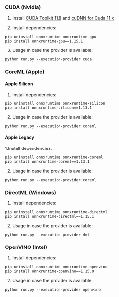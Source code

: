 ### CUDA (Nvidia)

1. Install [CUDA Toolkit 11.8](https://developer.nvidia.com/cuda-11-8-0-download-archive) and [cuDNN for Cuda 11.x](https://developer.nvidia.com/rdp/cudnn-archive)

2. Install dependencies:

```
pip uninstall onnxruntime onnxruntime-gpu
pip install onnxruntime-gpu==1.15.1
```

3. Usage in case the provider is available:

```
python run.py --execution-provider cuda
```

### CoreML (Apple)

#### Apple Silicon

1. Install dependencies:

```
pip uninstall onnxruntime onnxruntime-silicon
pip install onnxruntime-silicon==1.13.1
```

2. Usage in case the provider is available:

```
python run.py --execution-provider coreml
```

#### Apple Legacy

1.Install dependencies:

```
pip uninstall onnxruntime onnxruntime-coreml
pip install onnxruntime-coreml==1.13.1
```

2. Usage in case the provider is available:

```
python run.py --execution-provider coreml
```

### DirectML (Windows)

1. Install dependencies:

```
pip uninstall onnxruntime onnxruntime-directml
pip install onnxruntime-directml==1.15.1
```

2. Usage in case the provider is available:

```
python run.py --execution-provider dml
```

### OpenVINO (Intel)

1. Install dependencies:

```
pip uninstall onnxruntime onnxruntime-openvino
pip install onnxruntime-openvino==1.15.0
```

2. Usage in case the provider is available:

```
python run.py --execution-provider openvino
```